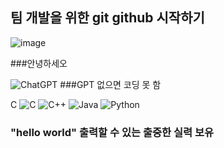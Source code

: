 ## 팀 개발을 위한 git github 시작하기

![image](https://github.com/user-attachments/assets/cc9dae6e-e4b7-435e-8aea-6357b9fba6e2)

###안녕하세오





![ChatGPT](https://img.shields.io/badge/chatGPT-74aa9c?style=for-the-badge&logo=openai&logoColor=white)
###GPT 없으면 코딩 못 함

C	![C](https://img.shields.io/badge/c-%2300599C.svg?style=for-the-badge&logo=c&logoColor=white)
![C++](https://img.shields.io/badge/c++-%2300599C.svg?style=for-the-badge&logo=c%2B%2B&logoColor=white)
![Java](https://img.shields.io/badge/java-%23ED8B00.svg?style=for-the-badge&logo=openjdk&logoColor=white)
![Python](https://img.shields.io/badge/python-3670A0?style=for-the-badge&logo=python&logoColor=ffdd54)
### "hello world" 출력할 수 있는 출중한 실력 보유
